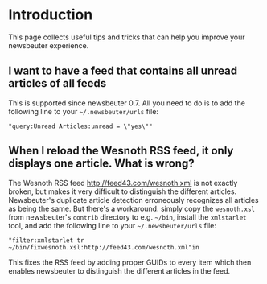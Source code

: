 # Introduction #

This page collects useful tips and tricks that can help you improve your newsbeuter experience.

## I want to have a feed that contains all unread articles of all feeds ##

This is supported since newsbeuter 0.7. All you need to do is to add the following line to your `~/.newsbeuter/urls` file:
```
"query:Unread Articles:unread = \"yes\""
```

## When I reload the Wesnoth RSS feed, it only displays one article. What is wrong? ##

The Wesnoth RSS feed http://feed43.com/wesnoth.xml is not exactly broken, but makes it very difficult to distinguish the different articles. Newsbeuter's duplicate article detection erroneously recognizes all articles as being the same. But there's a workaround: simply copy the `wesnoth.xsl` from newsbeuter's `contrib` directory to e.g. `~/bin`, install the `xmlstarlet` tool, and add the following line to your `~/.newsbeuter/urls` file:
```
"filter:xmlstarlet tr ~/bin/fixwesnoth.xsl:http://feed43.com/wesnoth.xml"in
```
This fixes the RSS feed by adding proper GUIDs to every item which then enables newsbeuter to distinguish the different articles in the feed.
